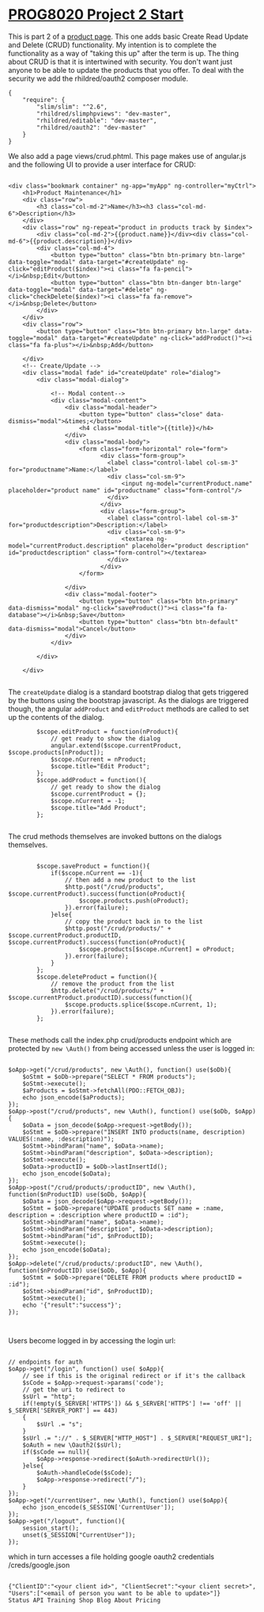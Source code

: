 # [PROG8020 Project 2 Start](https://github.com/rhildred/PROG8020Project2Start)
This is part 2 of a [product page](https://github.com/rhildred/PROG8020ProjectStart). This one adds basic Create Read Update and Delete (CRUD) functionality. My intention is to complete the functionality as a way of "taking this up" after the term is up. The thing about CRUD is that it is intertwined with security. You don't want just anyone to be able to update the products that you offer. To deal with the security we add the rhildred/oauth2 composer module.

```
{
    "require": {
        "slim/slim": "^2.6",
        "rhildred/slimphpviews": "dev-master",
        "rhildred/editable": "dev-master",
        "rhildred/oauth2": "dev-master"
    }
}

```

We also add a page views/crud.phtml. This page makes use of angular.js and the following UI to provide a user interface for CRUD:

```

<div class="bookmark container" ng-app="myApp" ng-controller="myCtrl">
    <h1>Product Maintenance</h1>
    <div class="row">
        <h3 class="col-md-2">Name</h3><h3 class="col-md-6">Description</h3>
    </div>
    <div class="row" ng-repeat="product in products track by $index">
        <div class="col-md-2">{{product.name}}</div><div class="col-md-6">{{product.description}}</div>
        <div class="col-md-4">
            <button type="button" class="btn btn-primary btn-large" data-toggle="modal" data-target="#createUpdate" ng-click="editProduct($index)"><i class="fa fa-pencil"></i>&nbsp;Edit</button>
            <button type="button" class="btn btn-danger btn-large" data-toggle="modal" data-target="#delete" ng-click="checkDelete($index)"><i class="fa fa-remove"></i>&nbsp;Delete</button>
        </div>
    </div>
    <div class="row">
        <button type="button" class="btn btn-primary btn-large" data-toggle="modal" data-target="#createUpdate" ng-click="addProduct()"><i class="fa fa-plus"></i>&nbsp;Add</button>

    </div>
    <!-- Create/Update -->
    <div class="modal fade" id="createUpdate" role="dialog">
        <div class="modal-dialog">

            <!-- Modal content-->
            <div class="modal-content">
                <div class="modal-header">
                    <button type="button" class="close" data-dismiss="modal">&times;</button>
                    <h4 class="modal-title">{{title}}</h4>
                </div>
                <div class="modal-body">
                    <form class="form-horizontal" role="form">
                          <div class="form-group">
                            <label class="control-label col-sm-3" for="productname">Name:</label>
                            <div class="col-sm-9">
                                <input ng-model="currentProduct.name" placeholder="product name" id="productname" class="form-control"/>
                            </div>
                          </div>
                          <div class="form-group">
                            <label class="control-label col-sm-3" for="productdescription">Description:</label>
                            <div class="col-sm-9"> 
                                <textarea ng-model="currentProduct.description" placeholder="product description" id="productdescription" class="form-control"></textarea>
                            </div>
                          </div>
                    </form>
                    
                </div>
                <div class="modal-footer">
                    <button type="button" class="btn btn-primary" data-dismiss="modal" ng-click="saveProduct()"><i class="fa fa-database"></i>&nbsp;Save</button>
                    <button type="button" class="btn btn-default" data-dismiss="modal">Cancel</button>
                </div>
            </div>

        </div>

    </div>


```

The `createUpdate` dialog is a standard bootstrap dialog that gets triggered by the buttons using the bootstrap javascript. As the dialogs are triggered though, the angular `addProduct` and `editProduct` methods are called to set up the contents of the dialog.

```
        $scope.editProduct = function(nProduct){
            // get ready to show the dialog
            angular.extend($scope.currentProduct, $scope.products[nProduct]);
            $scope.nCurrent = nProduct;
            $scope.title="Edit Product";
        };
        $scope.addProduct = function(){
            // get ready to show the dialog
            $scope.currentProduct = {};
            $scope.nCurrent = -1;
            $scope.title="Add Product";
        };


```

The crud methods themselves are invoked buttons on the dialogs themselves.

```

        $scope.saveProduct = function(){
            if($scope.nCurrent == -1){
                // then add a new product to the list
                $http.post("/crud/products", $scope.currentProduct).success(function(oProduct){
                    $scope.products.push(oProduct);
                }).error(failure);
            }else{
                // copy the product back in to the list
                $http.post("/crud/products/" + $scope.currentProduct.productID, $scope.currentProduct).success(function(oProduct){
                    $scope.products[$scope.nCurrent] = oProduct;
                }).error(failure);
            }
        };
        $scope.deleteProduct = function(){
            // remove the product from the list
            $http.delete("/crud/products/" + $scope.currentProduct.productID).success(function(){
                $scope.products.splice($scope.nCurrent, 1);
            }).error(failure);
        };


```

These methods call the index.php crud/products endpoint which are protected by `new \Auth()` from being accessed unless the user is logged in:

```

$oApp->get("/crud/products", new \Auth(), function() use($oDb){
    $oStmt = $oDb->prepare("SELECT * FROM products");
    $oStmt->execute();
    $aProducts = $oStmt->fetchAll(PDO::FETCH_OBJ);
    echo json_encode($aProducts);
});
$oApp->post("/crud/products", new \Auth(), function() use($oDb, $oApp){
    $oData = json_decode($oApp->request->getBody());
    $oStmt = $oDb->prepare("INSERT INTO products(name, description) VALUES(:name, :description)");
    $oStmt->bindParam("name", $oData->name);
    $oStmt->bindParam("description", $oData->description);
    $oStmt->execute();
    $oData->productID = $oDb->lastInsertId();
    echo json_encode($oData);
});
$oApp->post("/crud/products/:productID", new \Auth(), function($nProductID) use($oDb, $oApp){
    $oData = json_decode($oApp->request->getBody());
    $oStmt = $oDb->prepare("UPDATE products SET name = :name, description = :description where productID = :id");
    $oStmt->bindParam("name", $oData->name);
    $oStmt->bindParam("description", $oData->description);
    $oStmt->bindParam("id", $nProductID);
    $oStmt->execute();
    echo json_encode($oData);
});
$oApp->delete("/crud/products/:productID", new \Auth(), function($nProductID) use($oDb, $oApp){
    $oStmt = $oDb->prepare("DELETE FROM products where productID = :id");
    $oStmt->bindParam("id", $nProductID);
    $oStmt->execute();
    echo '{"result":"success"}';
});



```

Users become logged in by accessing the login url:

```

// endpoints for auth
$oApp->get("/login", function() use( $oApp){
    // see if this is the original redirect or if it's the callback
    $sCode = $oApp->request->params('code');
    // get the uri to redirect to
    $sUrl = "http";
    if(!empty($_SERVER['HTTPS']) && $_SERVER['HTTPS'] !== 'off' || $_SERVER['SERVER_PORT'] == 443)
    {
        $sUrl .= "s";
    }
    $sUrl .= "://" . $_SERVER["HTTP_HOST"] . $_SERVER["REQUEST_URI"];
    $oAuth = new \Oauth2($sUrl);
    if($sCode == null){
        $oApp->response->redirect($oAuth->redirectUrl());
    }else{
        $oAuth->handleCode($sCode);
        $oApp->response->redirect("/");
    }
});
$oApp->get("/currentUser", new \Auth(), function() use($oApp){
    echo json_encode($_SESSION['CurrentUser']);
});
$oApp->get("/logout", function(){
    session_start();
    unset($_SESSION["CurrentUser"]);
});

```

 which in turn accesses a file holding google oauth2 credentials /creds/google.json


```

{"ClientID":"<your client id>", "ClientSecret":"<your client secret>",
"Users":["<email of person you want to be able to update>"]}
Status API Training Shop Blog About Pricing


```